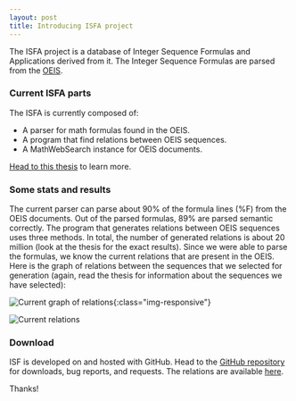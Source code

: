 ```yaml
---
layout: post
title: Introducing ISFA project 
---
```


The ISFA project is a database of Integer Sequence Formulas and Applications derived from it. The Integer Sequence Formulas are parsed from the [OEIS](http://oeis.org).

### Current ISFA parts

The ISFA is currently composed of:

* A parser for math formulas found in the OEIS.
* A program that find relations between OEIS sequences.
* A MathWebSearch instance for OEIS documents.

[Head to this thesis](https://github.com/eluzhnica/OEIS/blob/master/docs/Enxhell_Luzhnica_BSC.pdf) to learn more.

### Some stats and results

The current parser can parse about 90% of the formula lines (%F) from the OEIS documents. Out of the parsed formulas, 89% are parsed semantic correctly.
The program that generates relations between OEIS sequences uses three methods. In total, the number of generated relations is about 20 million (look at the thesis for the exact results).
Since we were able to parse the formulas, we know the current relations that are present in the OEIS. Here is the graph of relations between the sequences that we selected for generation
(again, read the thesis for information about the sequences we have selected):

![Current graph of relations]({{site.baseurl}}/images/current-graph.png){:class="img-responsive"}

<img src="{{site.baseurl}}/images/current-graph.png" alt="Current relations" align="middle">

### Download

ISF is developed on and hosted with GitHub. Head to the <a href="https://github.com/eluzhnica/OEIS">GitHub repository</a> for downloads, bug reports, and requests.
The relations are available <a href="https://github.com/eluzhnica/OEIS/tree/master/results/relations">here</a>.

Thanks!
